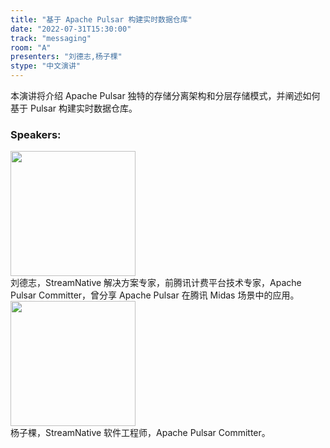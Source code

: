 ```yaml
---
title: "基于 Apache Pulsar 构建实时数据仓库"
date: "2022-07-31T15:30:00"
track: "messaging"
room: "A"
presenters: "刘德志,杨子棵"
stype: "中文演讲"
---
```

本演讲将介绍 Apache Pulsar 独特的存储分离架构和分层存储模式，并阐述如何基于 Pulsar 构建实时数据仓库。
 ### Speakers: 
 <img src="images/speaker/1208_2.png" width="200" /><br>刘德志，StreamNative 解决方案专家，前腾讯计费平台技术专家，Apache Pulsar Committer，曾分享 Apache Pulsar 在腾讯 Midas 场景中的应用。<br>
 <img src="images/speaker/1208.png" width="200" /><br>杨子棵，StreamNative 软件工程师，Apache Pulsar Committer。

 